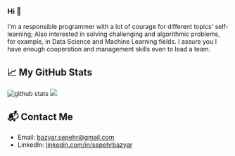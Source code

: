 ### Hi 👋
I'm a responsible programmer with a lot of courage for different topics' self-learning;
Also interested in solving challenging and algorithmic problems, for example, in Data
Science and Machine Learning fields.
I assure you I have enough cooperation and management skills even to lead a team.

<!--
**SepehrBazyar/SepehrBazyar** is a ✨ _special_ ✨ repository because its `README.md` (this file) appears on your GitHub profile.

Here are some ideas to get you started:

- 🔭 I’m currently working on ...
- 🌱 I’m currently learning ...
- 👯 I’m looking to collaborate on ...
- 🤔 I’m looking for help with ...
- 💬 Ask me about ...
- 📫 How to reach me: ...
- 😄 Pronouns: ...
- ⚡ Fun fact: ...
-->

## &#x1f4c8; My GitHub Stats

<img src="https://github-readme-stats.vercel.app/api?username=SepehrBazyar&show_icons=true&line_height=27&count_private=true&title_color=ffffff&text_color=c9cacc&icon_color=2bbc8a&bg_color=1d1f21" alt="github stats"/>

<img src="https://github-readme-stats.vercel.app/api/top-langs/?username=SepehrBazyar&title_color=ffffff&text_color=c9cacc&icon_color=2bbc8a&bg_color=1d1f21"/>

## 📬 Contact Me

- Email: bazyar.sepehr@gmail.com
- LinkedIn: [linkedin.com/in/sepehrbazyar](https://www.linkedin.com/in/sepehrbazyar/)
